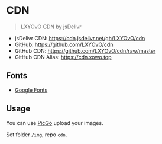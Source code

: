 # CDN 

> LXYOvO CDN by jsDelivr 

- jsDelivr CDN: <https://cdn.jsdelivr.net/gh/LXYOvO/cdn>
- GitHub: <https://github.com/LXYOvO/cdn> 
- GitHub CDN: <https://github.com/LXYOvO/cdn/raw/master> 
- GitHub CDN Alias: <https://cdn.xowo.top> 

## Fonts 

- [Google Fonts](https://fonts.google.com/) 

## Usage 

You can use [PicGo](https://github.com/Molunerfinn/PicGo) upload your images. 

Set folder `/img`, repo `cdn`. 
